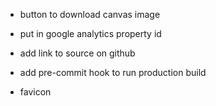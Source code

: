 - button to download canvas image

- put in google analytics property id
- add link to source on github
- add pre-commit hook to run production build
- favicon
